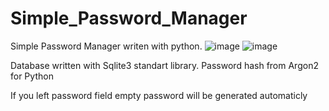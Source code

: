 # Simple_Password_Manager
Simple Password Manager writen with python. 
![image](https://github.com/ReimuJF/Simple_Password_Manager/assets/7511344/7ad20be1-ee29-432c-a665-dff140dfcd0a)
![image](https://github.com/ReimuJF/Simple_Password_Manager/assets/7511344/aba59f3e-3e45-4dad-bf84-6f953d44f898)

Database written with Sqlite3 standart library.
Password hash from Argon2 for Python

If you left password field empty password will be generated automaticly
